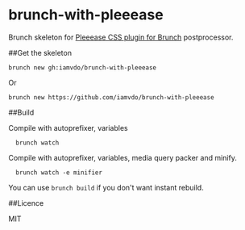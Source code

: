 brunch-with-pleeease
====================

Brunch skeleton for [Pleeease CSS plugin for Brunch](http://github.com/iamvdo/pleeease-brunch) postprocessor.

##Get the skeleton

```
brunch new gh:iamvdo/brunch-with-pleeease
```

Or

```
brunch new https://github.com/iamvdo/brunch-with-pleeease
```

##Build

Compile with autoprefixer, variables

```
  brunch watch
```

Compile with autoprefixer, variables, media query packer and minify.

```
  brunch watch -e minifier
```

You can use `brunch build` if you don't want instant rebuild.

##Licence

MIT
